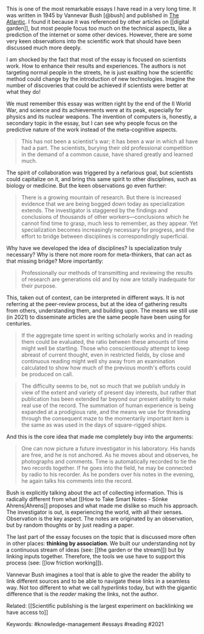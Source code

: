 This is one of the most remarkable essays I have read in a very long time. It was written in 1945 by Vannevar Bush [@bush] and published in [The Atlantic](https://www.theatlantic.com/magazine/archive/1945/07/as-we-may-think/303881/). I found it because it was referenced by other articles on [[digital garden]], but most people focus too much on the technical aspects, like a prediction of the internet or some other devices. However, there are some very keen observations into the scientific work that should have been discussed much more deeply. 

I am shocked by the fact that most of the essay is focused on scientists work. How to enhance their results and experiences. The authors is not targeting normal people in the streets, he is just exalting how the scientific method could change by the introduction of new technologies. Imagine the number of discoveries that could be achieved if scientists were better at what they do!

We must remember this essay was written right by the end of the II World War, and science and its achievements were at its peak, especially for physics and its nuclear weapons. The invention of computers is, honestly, a secondary topic in the essay, but I can see why people focus on the predictive nature of the work instead of the meta-cognitive aspects. 

> This has not been a scientist's war; it has been a war in which all have had a part. The scientists, burying their old professional competition in the demand of a common cause, have shared greatly and learned much.

The spirit of collaboration was triggered by a nefarious goal, but scientists could capitalize on it, and bring this same spirit to other disciplines, such as biology or medicine. But the keen observations go even further: 

> There is a growing mountain of research. But there is increased evidence that we are being bogged down today as specialization extends. The investigator is staggered by the findings and conclusions of thousands of other workers—conclusions which he cannot find time to grasp, much less to remember, as they appear. Yet specialization becomes increasingly necessary for progress, and the effort to bridge between disciplines is correspondingly superficial. 

Why have we developed the idea of disciplines? Is specialization truly necessary? Why is there not more room for meta-thinkers, that can act as that missing bridge? More importantly:

> Professionally our methods of transmitting and reviewing the results of research are generations old and by now are totally inadequate for their purpose.

This, taken out of context, can be interpreted in different ways. It is not referring at the peer-review process, but at the idea of gathering results from others, understanding them, and building upon. The means we still use (in 2021) to disseminate articles are the same people have been using for centuries. 

> If the aggregate time spent in writing scholarly works and in reading them could be evaluated, the ratio between these amounts of time might well be startling. Those who conscientiously attempt to keep abreast of current thought, even in restricted fields, by close and continuous reading might well shy away from an examination calculated to show how much of the previous month's efforts could be produced on call.

> The difficulty seems to be, not so much that we publish unduly in view of the extent and variety of present day interests, but rather that publication has been extended far beyond our present ability to make real use of the record. The summation of human experience is being expanded at a prodigious rate, and the means we use for threading through the consequent maze to the momentarily important item is the same as was used in the days of square-rigged ships.

And this is the core idea that made me completely buy into the arguments: 

> One can now picture a future investigator in his laboratory. His hands are free, and he is not anchored. As he moves about and observes, he photographs and comments. Time is automatically recorded to tie the two records together. If he goes into the field, he may be connected by radio to his recorder. As he ponders over his notes in the evening, he again talks his comments into the record. 

Bush is explicitly talking about the act of collecting information. This is radically different from what [[How to Take Smart Notes - Sönke Ahrens|Ahrens]] proposes and what made me dislike so much his approach. The investigator is out, is experiencing the world, with all their senses. Observation is the key aspect. The notes are originated by an observation, but by random thoughts or by just reading a paper. 

The last part of the essay focuses on the topic that is discussed more often in other places: **thinking by association**. We built our understanding not by a continuous stream of ideas (see: [[the garden or the stream]]) but by linking inputs together. Therefore, the tools we use have to support this process (see: [[low friction working]]). 

Vannevar Bush imagines a tool that is able to give the reader the ability to link different sources and to be able to navigate these links in a seamless way. Not too different to what we call *hyperlinks* today, but with the gigantic difference that is the *reader* making the links, not the author. 

Related: [[Scientific publishing is the largest experiment on backlinking we have access to]]

Keywords: #knowledge-management #essays #reading #2021